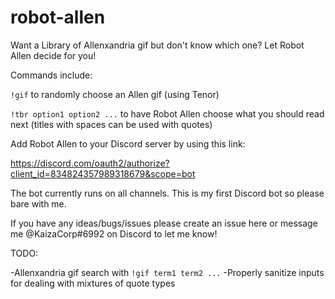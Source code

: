 # robot-allen

Want a Library of Allenxandria gif but don't know which one? Let Robot Allen decide for you!

Commands include:

`!gif` to randomly choose an Allen gif (using Tenor)

`!tbr option1 option2 ...` to have Robot Allen choose what you should read next (titles with spaces can be used with quotes)



Add Robot Allen to your Discord server by using this link:

https://discord.com/oauth2/authorize?client_id=834824357989318679&scope=bot

The bot currently runs on all channels. This is my first Discord bot so please bare with me.

If you have any ideas/bugs/issues please create an issue here or message me @KaizaCorp#6992 on Discord to let me know! 

TODO:

-Allenxandria gif search with `!gif term1 term2 ...`
-Properly sanitize inputs for dealing with mixtures of quote types
